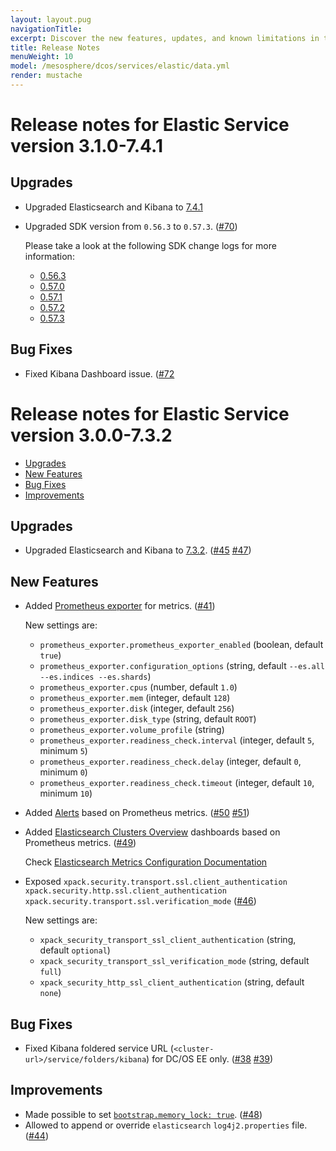 ```yaml
---
layout: layout.pug
navigationTitle:
excerpt: Discover the new features, updates, and known limitations in this release of the Elastic Service
title: Release Notes
menuWeight: 10
model: /mesosphere/dcos/services/elastic/data.yml
render: mustache
---
```


# Release notes for Elastic Service version 3.1.0-7.4.1

## Upgrades

-   Upgraded Elasticsearch and Kibana to [7.4.1](https://www.elastic.co/guide/en/elasticsearch/reference/7.4/release-notes-7.4.1.html)
-   Upgraded SDK version from `0.56.3` to `0.57.3`. ([#70](https://github.com/mesosphere/dcos-elastic-service/pull/70))

    Please take a look at the following SDK change logs for more information:

    -   [0.56.3](https://github.com/mesosphere/dcos-commons/releases/tag/0.56.3)
    -   [0.57.0](https://github.com/mesosphere/dcos-commons/releases/tag/0.57.0)
    -   [0.57.1](https://github.com/mesosphere/dcos-commons/releases/tag/0.57.1)
    -   [0.57.2](https://github.com/mesosphere/dcos-commons/releases/tag/0.57.2)
    -   [0.57.3](https://github.com/mesosphere/dcos-commons/releases/tag/0.57.3)
    
## Bug Fixes

-   Fixed Kibana Dashboard issue. ([#72](https://github.com/mesosphere/dcos-elastic-service/pull/72)


# Release notes for Elastic Service version 3.0.0-7.3.2

- [Upgrades](#orgdf76f77)
- [New Features](#orgce810fb)
- [Bug Fixes](#orgae15112)
- [Improvements](#org630a806)


<a id="orgdf76f77"></a>

## Upgrades

-   Upgraded Elasticsearch and Kibana to [7.3.2](https://www.elastic.co/guide/en/elasticsearch/reference/7.3/release-notes-7.3.2.html). ([#45](https://github.com/mesosphere/dcos-elastic-service/pull/45) [#47](https://github.com/mesosphere/dcos-elastic-service/pull/47))

<a id="orgce810fb"></a>

## New Features

-   Added [Prometheus exporter](https://github.com/justwatchcom/elasticsearch_exporter) for metrics. ([#41](https://github.com/mesosphere/dcos-elastic-service/pull/41)) 

    New settings are:
    
    -   `prometheus_exporter.prometheus_exporter_enabled` (boolean, default `true`)
    -   `prometheus_exporter.configuration_options` (string, default `--es.all --es.indices --es.shards`)
    -   `prometheus_exporter.cpus` (number, default `1.0`)
    -   `prometheus_exporter.mem` (integer, default `128`)
    -   `prometheus_exporter.disk` (integer, default `256`)
    -   `prometheus_exporter.disk_type` (string, default `ROOT`)
    -   `prometheus_exporter.volume_profile` (string)
    -   `prometheus_exporter.readiness_check.interval` (integer, default `5`, minimum `5`)
    -   `prometheus_exporter.readiness_check.delay` (integer, default `0`, minimum `0`)
    -   `prometheus_exporter.readiness_check.timeout` (integer, default `10`, minimum `10`)

-   Added [Alerts](https://grafana.com/grafana/dashboards/2322) based on Prometheus metrics. ([#50](https://github.com/mesosphere/dcos-elastic-service/pull/50) [#51](https://github.com/mesosphere/dcos-elastic-service/pull/51))

-   Added [Elasticsearch Clusters Overview](https://grafana.com/grafana/dashboards/2322) dashboards based on Prometheus metrics. ([#49](https://github.com/mesosphere/dcos-elastic-service/pull/49)) 

    Check [Elasticsearch Metrics Configuration Documentation](https://docs.d2iq.com/mesosphere/dcos/services/elastic/3.1.0-7.4.1/configuration/#elasticsearch-metrics)

-   Exposed `xpack.security.transport.ssl.client_authentication` `xpack.security.http.ssl.client_authentication` `xpack.security.transport.ssl.verification_mode` ([#46](https://github.com/mesosphere/dcos-elastic-service/pull/46))

    New settings are:
    
    -   `xpack_security_transport_ssl_client_authentication` (string, default `optional`)
    -   `xpack_security_transport_ssl_verification_mode` (string, default `full`)
    -   `xpack_security_http_ssl_client_authentication` (string, default `none`)

<a id="orgae15112"></a>

## Bug Fixes

-   Fixed Kibana foldered service URL (`<cluster-url>/service/folders/kibana`) for DC/OS EE only. ([#38](https://github.com/mesosphere/dcos-elastic-service/pull/38) [#39](https://github.com/mesosphere/dcos-elastic-service/pull/39)) 


<a id="org630a806"></a>

## Improvements

-   Made possible to set [`bootstrap.memory_lock: true`](https://www.elastic.co/guide/en/elasticsearch/reference/7.3/setup-configuration-memory.html#bootstrap-memory_lock). ([#48](https://github.com/mesosphere/dcos-elastic-service/pull/48))
-   Allowed to append or override `elasticsearch` `log4j2.properties` file. ([#44](https://github.com/mesosphere/dcos-elastic-service/pull/44))
